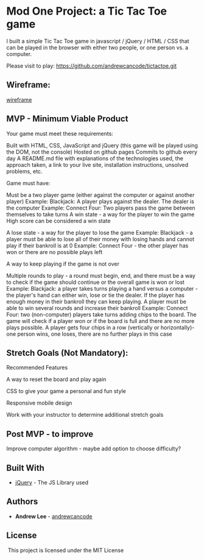 # Mod One Project: a Tic Tac Toe game

I built a simple Tic Tac Toe game in javascript / jQuery / HTML / CSS that can be played in the browser with either two people, or one person vs. a computer.

Please visit to play: https://github.com/andrewcancode/tictactoe.git

## Wireframe:
[wireframe](wireframe.png)

## MVP - Minimum Viable Product

Your game must meet these requirements:

Built with HTML, CSS, JavaScript and jQuery (this game will be played using the DOM, not the console)
Hosted on github pages
Commits to github every day
A README.md file with explanations of the technologies used, the approach taken, a link to your live site, installation instructions, unsolved problems, etc.

Game must have:

Must be a two player game (either against the computer or against another player)
    Example: Blackjack: A player plays against the dealer. The dealer is the computer
    Example: Connect Four: Two players pass the game between themselves to take turns
A win state - a way for the player to win the game
    High score can be considered a win state

A lose state - a way for the player to lose the game
    Example: Blackjack - a player must be able to lose all of their money with losing hands and cannot play if their bankroll is at 0
    Example: Connect Four - the other player has won or there are no possible plays left

A way to keep playing if the game is not over

Multiple rounds to play - a round must begin, end, and there must be a way to check if the game should continue or the overall game is won or lost
    Example: Blackjack: a player takes turns playing a hand versus a computer - the player's hand can either win, lose or tie the dealer. If the player has enough money in their bankroll they can keep playing. A player must be able to win several rounds and increase their bankroll
    Example: Connect Four: two (non-computer) players take turns adding chips to the board. The game will check if a player won or if the board is full and there are no more plays possible. A player gets four chips in a row (vertically or horizontally)- one person wins, one loses, there are no further plays in this case 

## Stretch Goals (Not Mandatory):
Recommended Features

A way to reset the board and play again 

CSS to give your game a personal and fun style 

Responsive mobile design 

Work with your instructor to determine additional stretch goals

## Post MVP - to improve

Improve computer algorithm - maybe add option to choose difficulty?

## Built With
* [jQuery](https://code.jquery.com/) - The JS Library used

## Authors
* **Andrew Lee** - [andrewcancode](https://github.com/andrewcancode)
​
## License
​
This project is licensed under the MIT License